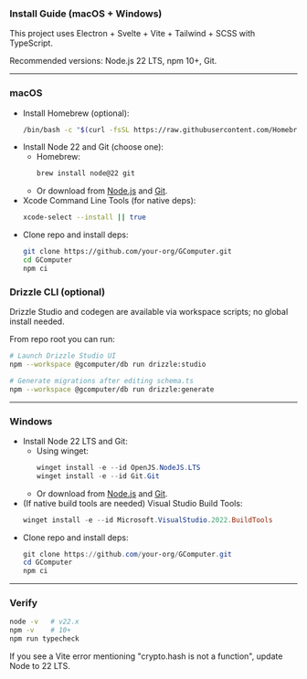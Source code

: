 ### Install Guide (macOS + Windows)

This project uses Electron + Svelte + Vite + Tailwind + SCSS with TypeScript.

Recommended versions: Node.js 22 LTS, npm 10+, Git.

---

### macOS

- Install Homebrew (optional):
  ```bash
  /bin/bash -c "$(curl -fsSL https://raw.githubusercontent.com/Homebrew/install/HEAD/install.sh)"
  ```
- Install Node 22 and Git (choose one):
  - Homebrew:
    ```bash
    brew install node@22 git
    ```
  - Or download from [Node.js](https://nodejs.org) and [Git](https://git-scm.com/download/mac).
- Xcode Command Line Tools (for native deps):
  ```bash
  xcode-select --install || true
  ```
- Clone repo and install deps:
  ```bash
  git clone https://github.com/your-org/GComputer.git
  cd GComputer
  npm ci
  ```

### Drizzle CLI (optional)

Drizzle Studio and codegen are available via workspace scripts; no global install needed.

From repo root you can run:
```bash
# Launch Drizzle Studio UI
npm --workspace @gcomputer/db run drizzle:studio

# Generate migrations after editing schema.ts
npm --workspace @gcomputer/db run drizzle:generate
```

---

### Windows

- Install Node 22 LTS and Git:
  - Using winget:
    ```powershell
    winget install -e --id OpenJS.NodeJS.LTS
    winget install -e --id Git.Git
    ```
  - Or download from [Node.js](https://nodejs.org) and [Git](https://git-scm.com/download/win).
- (If native build tools are needed) Visual Studio Build Tools:
  ```powershell
  winget install -e --id Microsoft.VisualStudio.2022.BuildTools
  ```
- Clone repo and install deps:
  ```powershell
  git clone https://github.com/your-org/GComputer.git
  cd GComputer
  npm ci
  ```

---

### Verify

```bash
node -v   # v22.x
npm -v    # 10+
npm run typecheck
```

If you see a Vite error mentioning "crypto.hash is not a function", update Node to 22 LTS.


